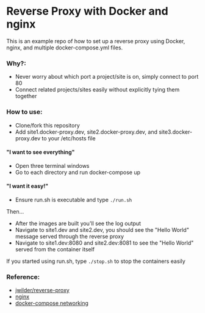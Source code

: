 # Reverse Proxy with Docker and nginx

This is an example repo of how to set up a reverse proxy using Docker, nginx, and multiple docker-compose.yml files. 

### Why?:  
* Never worry about which port a project/site is on, simply connect to port 80
* Connect related projects/sites easily without explicitly tying them together

### How to use:
* Clone/fork this repository
* Add site1.docker-proxy.dev, site2.docker-proxy.dev, and site3.docker-proxy.dev to your /etc/hosts file

#### "I want to see everything"
* Open three terminal windows
* Go to each directory and run docker-compose up
#### "I want it easy!"
* Ensure run.sh is executable and type `./run.sh`

Then...  

* After the images are built you'll see the log output
* Navigate to site1.dev and site2.dev, you should see the "Hello World" message served through the reverse proxy
* Navigate to site1.dev:8080 and site2.dev:8081 to see the "Hello World" served from the container itself

If you started using run.sh, type `./stop.sh` to stop the containers easily  

### Reference: 
* [jwilder/reverse-proxy](https://github.com/jwilder/nginx-proxy)
* [nginx](https://hub.docker.com/_/nginx/)
* [docker-compose networking](https://docs.docker.com/compose/networking/)
 

